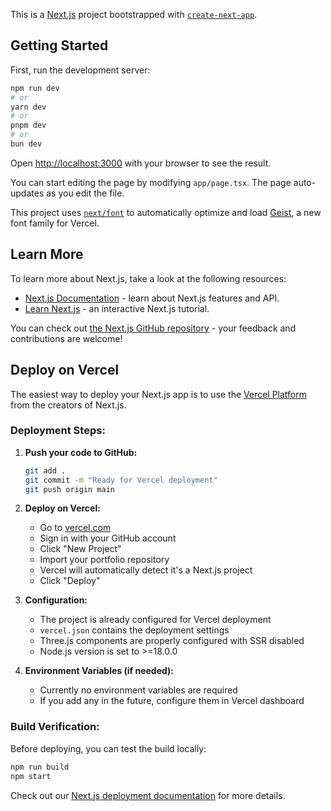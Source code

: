 This is a [Next.js](https://nextjs.org) project bootstrapped with [`create-next-app`](https://nextjs.org/docs/app/api-reference/cli/create-next-app).

## Getting Started

First, run the development server:

```bash
npm run dev
# or
yarn dev
# or
pnpm dev
# or
bun dev
```

Open [http://localhost:3000](http://localhost:3000) with your browser to see the result.

You can start editing the page by modifying `app/page.tsx`. The page auto-updates as you edit the file.

This project uses [`next/font`](https://nextjs.org/docs/app/building-your-application/optimizing/fonts) to automatically optimize and load [Geist](https://vercel.com/font), a new font family for Vercel.

## Learn More

To learn more about Next.js, take a look at the following resources:

- [Next.js Documentation](https://nextjs.org/docs) - learn about Next.js features and API.
- [Learn Next.js](https://nextjs.org/learn) - an interactive Next.js tutorial.

You can check out [the Next.js GitHub repository](https://github.com/vercel/next.js) - your feedback and contributions are welcome!

## Deploy on Vercel

The easiest way to deploy your Next.js app is to use the [Vercel Platform](https://vercel.com/new?utm_medium=default-template&filter=next.js&utm_source=create-next-app&utm_campaign=create-next-app-readme) from the creators of Next.js.

### Deployment Steps:

1. **Push your code to GitHub:**
   ```bash
   git add .
   git commit -m "Ready for Vercel deployment"
   git push origin main
   ```

2. **Deploy on Vercel:**
   - Go to [vercel.com](https://vercel.com)
   - Sign in with your GitHub account
   - Click "New Project"
   - Import your portfolio repository
   - Vercel will automatically detect it's a Next.js project
   - Click "Deploy"

3. **Configuration:**
   - The project is already configured for Vercel deployment
   - `vercel.json` contains the deployment settings
   - Three.js components are properly configured with SSR disabled
   - Node.js version is set to >=18.0.0

4. **Environment Variables (if needed):**
   - Currently no environment variables are required
   - If you add any in the future, configure them in Vercel dashboard

### Build Verification:
Before deploying, you can test the build locally:
```bash
npm run build
npm start
```

Check out our [Next.js deployment documentation](https://nextjs.org/docs/app/building-your-application/deploying) for more details.
